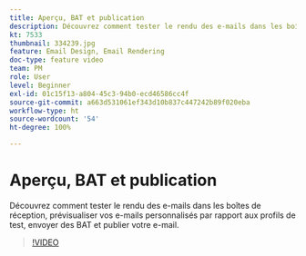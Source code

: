 ```yaml
---
title: Aperçu, BAT et publication
description: Découvrez comment tester le rendu des e-mails dans les boîtes de réception, prévisualiser vos e-mails personnalisés par rapport aux profils de test, envoyer des BAT et publier votre e-mail.
kt: 7533
thumbnail: 334239.jpg
feature: Email Design, Email Rendering
doc-type: feature video
team: PM
role: User
level: Beginner
exl-id: 01c15f13-a804-45c3-94b0-ecd46586cc4f
source-git-commit: a663d531061ef343d10b837c447242b89f020eba
workflow-type: ht
source-wordcount: '54'
ht-degree: 100%

---
```


# Aperçu, BAT et publication

Découvrez comment tester le rendu des e-mails dans les boîtes de réception, prévisualiser vos e-mails personnalisés par rapport aux profils de test, envoyer des BAT et publier votre e-mail.

>[!VIDEO](https://video.tv.adobe.com/v/334239?quality=12)
